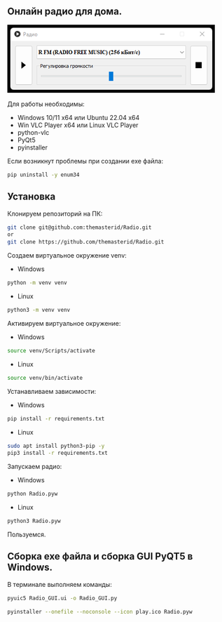 ## Онлайн радио для дома.

![Radio](/img/Radio.png)

Для работы необходимы:
- Windows 10/11 x64 или Ubuntu 22.04 x64
- Win VLC Player x64 или Linux VLC Player
- python-vlc
- PyQt5
- pyinstaller

Если возникнут проблемы при создании exe файла:
```bash
pip uninstall -y enum34
```

## Установка

Клонируем репозиторий на ПК:

```bash
git clone git@github.com:themasterid/Radio.git
or
git clone https://github.com/themasterid/Radio.git
```

Создаем виртуальное окружение venv:

- Windows
```bash
python -m venv venv
```
- Linux
```bash
python3 -m venv venv
```

Активируем виртуальное окружение:

- Windows
```bash
source venv/Scripts/activate
```
- Linux
```bash
source venv/bin/activate
```

Устанавливаем зависимости:

- Windows
```bash
pip install -r requirements.txt
```

- Linux
```bash
sudo apt install python3-pip -y
pip3 install -r requirements.txt
```

Запускаем радио:

- Windows
```bash
python Radio.pyw
```

- Linux
```bash
python3 Radio.pyw
```

Пользуемся.

## Сборка exe файла и сборка GUI PyQT5 в Windows.

В терминале выполняем команды:

```bash
pyuic5 Radio_GUI.ui -o Radio_GUI.py
```

```bash
pyinstaller --onefile --noconsole --icon play.ico Radio.pyw
```
